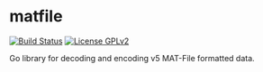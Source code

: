 # matfile

[![Build Status](https://travis-ci.org/maspitz/matfile.svg?branch=master)](https://travis-ci.org/maspitz/matfile)
[![License GPLv2](https://img.shields.io/github/license/maspitz/matfile.svg)](https://github.com/maspitz/matfile/blob/master/LICENSE)

Go library for decoding and encoding v5 MAT-File formatted data.
